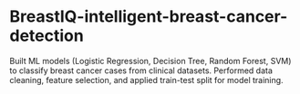 # BreastIQ-intelligent-breast-cancer-detection
Built ML models (Logistic Regression, Decision Tree, Random Forest, SVM) to classify breast cancer cases from clinical datasets. Performed data cleaning, feature selection, and applied train-test split for model training.
